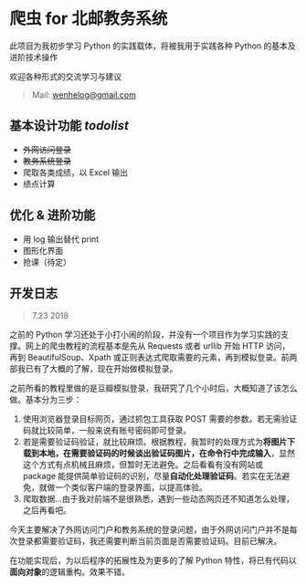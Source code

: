 # 爬虫 for 北邮教务系统

此项目为我初步学习 Python 的实践载体，将被我用于实践各种 Python 的基本及进阶技术操作

欢迎各种形式的交流学习与建议

> Mail: wenhelog@gmail.com

## 基本设计功能 *todolist* 

* ~~外网访问登录~~
* ~~教务系统登录~~
* 爬取各类成绩，以 Excel 输出
* 绩点计算

## 优化 & 进阶功能

* 用 log 输出替代 print
* 图形化界面
* 抢课（待定）

## 开发日志

> 7.23 2018

之前的 Python 学习还处于小打小闹的阶段，并没有一个项目作为学习实践的支撑。网上的爬虫教程的流程基本是先从 Requests 或者 urllib 开始 HTTP 访问，再到 BeautifulSoup、Xpath 或正则表达式爬取需要的元素，再到模拟登录。前两部我已有了大概的了解，现在开始做模拟登录。

之前所看的教程里做的是豆瓣模拟登录，我研究了几个小时后，大概知道了该怎么做。基本分为三步：

1. 使用浏览器登录目标网页，通过抓包工具获取 POST 需要的参数。若无需验证码就比较简单，一般来说有账号密码即可登录。
2. 若是需要验证码验证，就比较麻烦。根据教程，我暂时的处理方式为**将图片下载到本地，在需要验证码的时候谈出验证码图片，在命令行中完成输入**，显然这个方式有点机械且麻烦，但暂时无法避免。之后看看有没有网站或 package 能提供简单验证码的识别，尽量**自动化处理验证码**。若实在无法避免，就做一个类似客户端的登录界面，以提高体验。
3. 爬取数据…由于我对前端不是很熟悉，遇到一些动态网页还不知道怎么处理，之后再看吧。



今天主要解决了外网访问门户和教务系统的登录问题，由于外网访问门户并不是每次登录都需要验证码，我还需要判断当前页面是否需要验证码。目前已解决。

在功能实现后，为以后程序的拓展性及为更多的了解 Python 特性，将已有代码以**面向对象**的逻辑重构。效果不错。